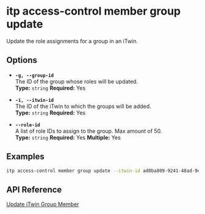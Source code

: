 # itp access-control member group update

Update the role assignments for a group in an iTwin.

## Options

- **`-g, --group-id`**  
  The ID of the group whose roles will be updated.  
  **Type:** `string` **Required:** Yes

- **`-i, --itwin-id`**  
  The ID of the iTwin to which the groups will be added.  
  **Type:** `string` **Required:** Yes

- **`--role-id`**  
  A list of role IDs to assign to the group. Max amount of 50.  
  **Type:** `string` **Required:** Yes **Multiple:** Yes

## Examples

```bash
itp access-control member group update --itwin-id ad0ba809-9241-48ad-9eb0-c8038c1a1d51 --group-id group1-id --role-id role1-id --role-id role2-id
```

## API Reference

[Update iTwin Group Member](https://developer.bentley.com/apis/access-control-v2/operations/update-itwin-group-member/)